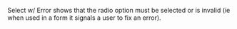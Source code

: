 Select w/ Error shows that the radio option must be selected or is invalid (ie when used in a form it signals a user to fix an error).
